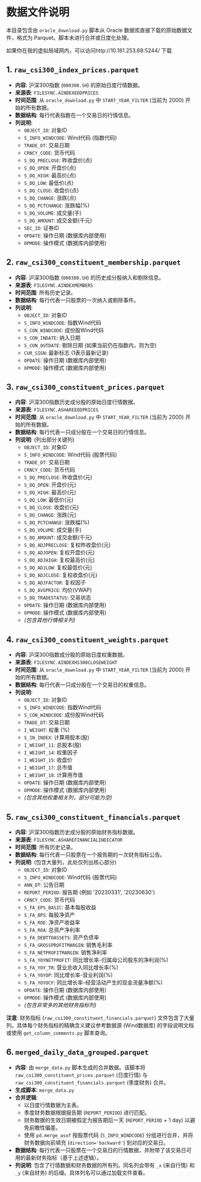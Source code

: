 # 数据文件说明

本目录包含由 `oracle_download.py` 脚本从 Oracle 数据库直接下载的原始数据文件，格式为 Parquet。脚本未进行合并或日度化处理。

如果你在我的虚拟局域网内，可以访问http://10.181.253.68:5244/ 下载

## 1. `raw_csi300_index_prices.parquet`

*   **内容**: 沪深300指数 (`000300.SH`) 的原始日度行情数据。
*   **来源表**: `FILESYNC.AINDEXEODPRICES`
*   **时间范围**: 从 `oracle_download.py` 中 `START_YEAR_FILTER` (当前为 2000) 开始的所有数据。
*   **数据结构**: 每行代表指数在一个交易日的行情信息。
*   **列说明**:
    *   `OBJECT_ID`: 对象ID
    *   `S_INFO_WINDCODE`: Wind代码 (指数代码)
    *   `TRADE_DT`: 交易日期
    *   `CRNCY_CODE`: 货币代码
    *   `S_DQ_PRECLOSE`: 昨收盘价(点)
    *   `S_DQ_OPEN`: 开盘价(点)
    *   `S_DQ_HIGH`: 最高价(点)
    *   `S_DQ_LOW`: 最低价(点)
    *   `S_DQ_CLOSE`: 收盘价(点)
    *   `S_DQ_CHANGE`: 涨跌(点)
    *   `S_DQ_PCTCHANGE`: 涨跌幅(%)
    *   `S_DQ_VOLUME`: 成交量(手)
    *   `S_DQ_AMOUNT`: 成交金额(千元)
    *   `SEC_ID`: 证券ID
    *   `OPDATE`: 操作日期 (数据库内部使用)
    *   `OPMODE`: 操作模式 (数据库内部使用)

## 2. `raw_csi300_constituent_membership.parquet`

*   **内容**: 沪深300指数 (`000300.SH`) 的历史成分股纳入和剔除信息。
*   **来源表**: `FILESYNC.AINDEXMEMBERS`
*   **时间范围**: 所有历史记录。
*   **数据结构**: 每行代表一只股票的一次纳入或剔除事件。
*   **列说明**:
    *   `OBJECT_ID`: 对象ID
    *   `S_INFO_WINDCODE`: 指数Wind代码
    *   `S_CON_WINDCODE`: 成份股Wind代码
    *   `S_CON_INDATE`: 纳入日期
    *   `S_CON_OUTDATE`: 剔除日期 (如果当前仍在指数内，则为空)
    *   `CUR_SIGN`: 最新标志 (1表示最新记录)
    *   `OPDATE`: 操作日期 (数据库内部使用)
    *   `OPMODE`: 操作模式 (数据库内部使用)

## 3. `raw_csi300_constituent_prices.parquet`

*   **内容**: 沪深300指数历史成分股的原始日度行情数据。
*   **来源表**: `FILESYNC.ASHAREEODPRICES`
*   **时间范围**: 从 `oracle_download.py` 中 `START_YEAR_FILTER` (当前为 2000) 开始的所有数据。
*   **数据结构**: 每行代表一只成分股在一个交易日的行情信息。
*   **列说明**: (列出部分关键列)
    *   `OBJECT_ID`: 对象ID
    *   `S_INFO_WINDCODE`: Wind代码 (股票代码)
    *   `TRADE_DT`: 交易日期
    *   `CRNCY_CODE`: 货币代码
    *   `S_DQ_PRECLOSE`: 昨收盘价(元)
    *   `S_DQ_OPEN`: 开盘价(元)
    *   `S_DQ_HIGH`: 最高价(元)
    *   `S_DQ_LOW`: 最低价(元)
    *   `S_DQ_CLOSE`: 收盘价(元)
    *   `S_DQ_CHANGE`: 涨跌(元)
    *   `S_DQ_PCTCHANGE`: 涨跌幅(%)
    *   `S_DQ_VOLUME`: 成交量(手)
    *   `S_DQ_AMOUNT`: 成交金额(千元)
    *   `S_DQ_ADJPRECLOSE`: 复权昨收盘价(元)
    *   `S_DQ_ADJOPEN`: 复权开盘价(元)
    *   `S_DQ_ADJHIGH`: 复权最高价(元)
    *   `S_DQ_ADJLOW`: 复权最低价(元)
    *   `S_DQ_ADJCLOSE`: 复权收盘价(元)
    *   `S_DQ_ADJFACTOR`: 复权因子
    *   `S_DQ_AVGPRICE`: 均价(VWAP)
    *   `S_DQ_TRADESTATUS`: 交易状态
    *   `OPDATE`: 操作日期 (数据库内部使用)
    *   `OPMODE`: 操作模式 (数据库内部使用)
    *   *(包含其他行情相关列)*

## 4. `raw_csi300_constituent_weights.parquet`

*   **内容**: 沪深300指数成分股的原始日度权重数据。
*   **来源表**: `FILESYNC.AINDEXHS300CLOSEWEIGHT`
*   **时间范围**: 从 `oracle_download.py` 中 `START_YEAR_FILTER` (当前为 2000) 开始的所有数据。
*   **数据结构**: 每行代表一只成分股在一个交易日的权重信息。
*   **列说明**:
    *   `OBJECT_ID`: 对象ID
    *   `S_INFO_WINDCODE`: 指数Wind代码
    *   `S_CON_WINDCODE`: 成份股Wind代码
    *   `TRADE_DT`: 交易日期
    *   `I_WEIGHT`: 权重 (%)
    *   `S_IN_INDEX`: 计算用股本(股)
    *   `I_WEIGHT_11`: 总股本(股)
    *   `I_WEIGHT_14`: 权重因子
    *   `I_WEIGHT_15`: 收盘价
    *   `I_WEIGHT_17`: 总市值
    *   `I_WEIGHT_18`: 计算用市值
    *   `OPDATE`: 操作日期 (数据库内部使用)
    *   `OPMODE`: 操作模式 (数据库内部使用)
    *   *(包含其他权重相关列，部分可能为空)*

## 5. `raw_csi300_constituent_financials.parquet`

*   **内容**: 沪深300指数历史成分股的原始财务指标数据。
*   **来源表**: `FILESYNC.ASHAREFINANCIALINDICATOR`
*   **时间范围**: 所有历史记录。
*   **数据结构**: 每行代表一只股票在一个报告期的一次财务指标公告。
*   **列说明**: (包含大量列，此处仅列出核心部分)
    *   `OBJECT_ID`: 对象ID
    *   `S_INFO_WINDCODE`: Wind代码 (股票代码)
    *   `ANN_DT`: 公告日期
    *   `REPORT_PERIOD`: 报告期 (例如 '20230331', '20230630')
    *   `CRNCY_CODE`: 货币代码
    *   `S_FA_EPS_BASIC`: 基本每股收益
    *   `S_FA_BPS`: 每股净资产
    *   `S_FA_ROE`: 净资产收益率
    *   `S_FA_ROA`: 总资产净利率
    *   `S_FA_DEBTTOASSETS`: 资产负债率
    *   `S_FA_GROSSPROFITMARGIN`: 销售毛利率
    *   `S_FA_NETPROFITMARGIN`: 销售净利率
    *   `S_FA_YOYNETPROFIT`: 同比增长率-归属母公司股东的净利润(%)
    *   `S_FA_YOY_TR`: 营业总收入同比增长率(%)
    *   `S_FA_YOYOP`: 同比增长率-营业利润(%)
    *   `S_FA_YOYOCF`: 同比增长率-经营活动产生的现金流量净额(%)
    *   `OPDATE`: 操作日期 (数据库内部使用)
    *   `OPMODE`: 操作模式 (数据库内部使用)
    *   *(包含非常多的其他财务指标列)*

**注意**: 财务指标 (`raw_csi300_constituent_financials.parquet`) 文件包含了大量列。具体每个财务指标的精确含义建议参考数据源 (Wind数据库) 的字段说明文档或使用 `get_column_comments.py` 脚本查询。

## 6. `merged_daily_data_grouped.parquet`

*   **内容**: 由 `merge_data.py` 脚本生成的合并数据。该脚本将 `raw_csi300_constituent_prices.parquet` (日度行情) 与 `raw_csi300_constituent_financials.parquet` (季度财务) 合并。
*   **生成脚本**: `merge_data.py`
*   **合并逻辑**:
    *   以日度行情数据为主表。
    *   季度财务数据根据报告期 (`REPORT_PERIOD`) 进行匹配。
    *   财务数据的生效日期被假定为报告期后一天 (`REPORT_PERIOD` + 1 day) 以避免前瞻性偏差。
    *   使用 `pd.merge_asof` 按股票代码 (`S_INFO_WINDCODE`) 分组进行合并，并将财务数据向前填充 (`direction='backward'`) 到对应的交易日。
*   **数据结构**: 每行代表一只股票在一个交易日的行情数据，并附带了该交易日可用的最新财务指标（基于上述逻辑）。
*   **列说明**: 包含了行情数据和财务数据的所有列。同名列会带有 `_x` (来自行情) 和 `_y` (来自财务) 的后缀。具体列名可以通过加载文件查看。
